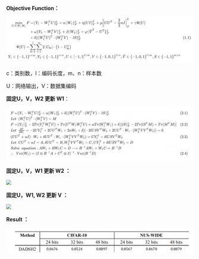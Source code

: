 **Objective Function：**

<img src=".\objective.png" style="zoom:70%;" />

c：类别数，l：编码长度，m、n：样本数

U：网络输出，V：数据集编码

**固定U，V，W2 更新 W1**：

<img src=".\updateW1.png" style="zoom:80%;" />

**固定U，V，W1 更新 W2 ：**

<img src="H:\科研\SRTP\git_space\DADSH2\updateW2.png" style="zoom:80%;" />

**固定U，W1, W2 更新 V ：**

<img src="H:\科研\SRTP\git_space\DADSH2\updateV.png" style="zoom:80%;" />



**Result ：**

<img src=".\result.png" style="zoom:60%;" />